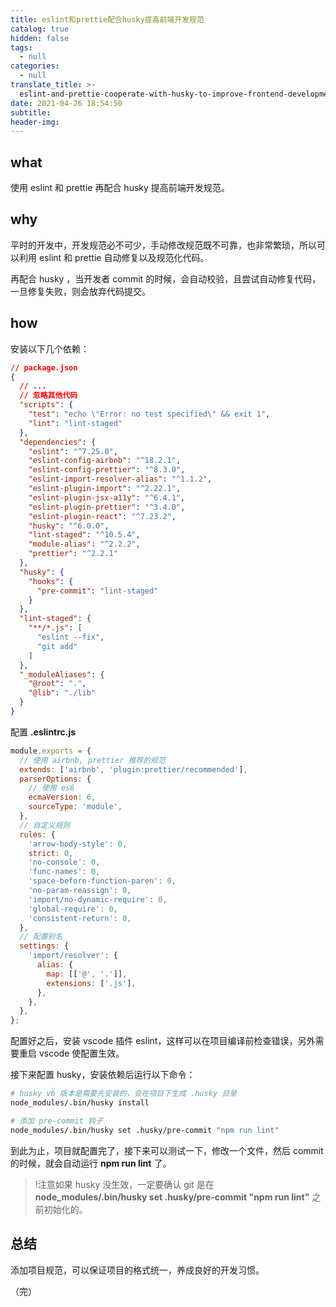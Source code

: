 ```yaml
---
title: eslint和prettie配合husky提高前端开发规范
catalog: true
hidden: false
tags:
  - null
categories:
  - null
translate_title: >-
  eslint-and-prettie-cooperate-with-husky-to-improve-frontend-development-specifications
date: 2021-04-26 18:54:50
subtitle:
header-img:
---
```


## what

使用 eslint 和 prettie 再配合 husky 提高前端开发规范。

## why

平时的开发中，开发规范必不可少，手动修改规范既不可靠，也非常繁琐，所以可以利用 eslint 和 prettie 自动修复以及规范化代码。

再配合 husky ，当开发者 commit 的时候，会自动校验，且尝试自动修复代码，一旦修复失败，则会放弃代码提交。

## how

安装以下几个依赖：

```json
// package.json
{
  // ...
  // 忽略其他代码
  "scripts": {
    "test": "echo \"Error: no test specified\" && exit 1",
    "lint": "lint-staged"
  },
  "dependencies": {
    "eslint": "^7.25.0",
    "eslint-config-airbnb": "^18.2.1",
    "eslint-config-prettier": "^8.3.0",
    "eslint-import-resolver-alias": "^1.1.2",
    "eslint-plugin-import": "^2.22.1",
    "eslint-plugin-jsx-a11y": "^6.4.1",
    "eslint-plugin-prettier": "^3.4.0",
    "eslint-plugin-react": "^7.23.2",
    "husky": "^6.0.0",
    "lint-staged": "^10.5.4",
    "module-alias": "^2.2.2",
    "prettier": "^2.2.1"
  },
  "husky": {
    "hooks": {
      "pre-commit": "lint-staged"
    }
  },
  "lint-staged": {
    "**/*.js": [
      "eslint --fix",
      "git add"
    ]
  },
  "_moduleAliases": {
    "@root": ".",
    "@lib": "./lib"
  }
}
```

配置 **.eslintrc.js**

```js
module.exports = {
  // 使用 airbnb, prettier 推荐的规范
  extends: ['airbnb', 'plugin:prettier/recommended'],
  parserOptions: {
    // 使用 es6
    ecmaVersion: 6,
    sourceType: 'module',
  },
  // 自定义规则
  rules: {
    'arrow-body-style': 0,
    strict: 0,
    'no-console': 0,
    'func-names': 0,
    'space-before-function-paren': 0,
    'no-param-reassign': 0,
    'import/no-dynamic-require': 0,
    'global-require': 0,
    'consistent-return': 0,
  },
  // 配置别名
  settings: {
    'import/resolver': {
      alias: {
        map: [['@', '.']],
        extensions: ['.js'],
      },
    },
  },
};

```

配置好之后，安装 vscode 插件 eslint，这样可以在项目编译前检查错误，另外需要重启 vscode 使配置生效。

接下来配置 husky，安装依赖后运行以下命令：

```bash
# husky v6 版本是需要先安装的，会在项目下生成 .husky 目录
node_modules/.bin/husky install

# 添加 pre-commit 钩子
node_modules/.bin/husky set .husky/pre-commit "npm run lint"
```

到此为止，项目就配置完了，接下来可以测试一下，修改一个文件，然后 commit 的时候，就会自动运行 **npm run lint** 了。

> !注意如果 husky 没生效，一定要确认 git 是在 **node_modules/.bin/husky set .husky/pre-commit "npm run lint"** 之前初始化的。


## 总结

添加项目规范，可以保证项目的格式统一，养成良好的开发习惯。


（完）